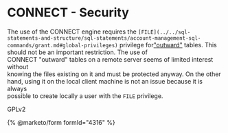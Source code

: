 # CONNECT - Security

The use of the CONNECT engine requires the `[FILE](../../sql-statements-and-structure/sql-statements/account-management-sql-commands/grant.md#global-privileges)` privilege for["outward"](connect-table-types/inward-and-outward-tables.md#outward-tables) tables. This should not be an important restriction. The use of\
CONNECT "outward" tables on a remote server seems of limited interest without\
knowing the files existing on it and must be protected anyway. On the other\
hand, using it on the local client machine is not an issue because it is always\
possible to create locally a user with the `FILE` privilege.

GPLv2

{% @marketo/form formId="4316" %}
